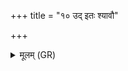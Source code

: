 +++
title = "१० उद् इतः श्यावौ"

+++
<details><summary>मूलम् (GR)</summary>

उद् इतः श्यावौ विथुरौ  
दिवं गृध्राव् इवेयथुः ।  
शोचनाव् अतिशोचनाव्  
अस्योच्छोचनौ हृदः ॥
</details>